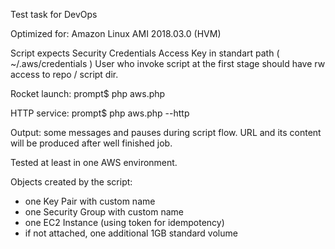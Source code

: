 Test task for DevOps

Optimized for: Amazon Linux AMI 2018.03.0 (HVM)

Script expects Security Credentials Access Key in standart path ( ~/.aws/credentials )
User who invoke script at the first stage should have rw access to repo / script dir.

Rocket launch:
  prompt$ php aws.php

HTTP service:
  prompt$ php aws.php --http

Output:
  some messages and pauses during script flow. URL and its content will be produced after well finished job.
  
Tested at least in one AWS environment.

Objects created by the script:
- one Key Pair with custom name
- one Security Group with custom name
- one EC2 Instance (using token for idempotency)
- if not attached, one additional 1GB standard volume